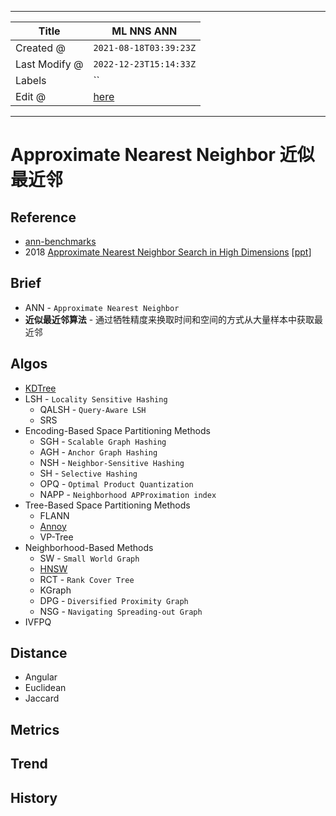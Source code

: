-----

| Title         | ML NNS ANN                                            |
| ------------- | ----------------------------------------------------- |
| Created @     | `2021-08-18T03:39:23Z`                                |
| Last Modify @ | `2022-12-23T15:14:33Z`                                |
| Labels        | \`\`                                                  |
| Edit @        | [here](https://github.com/junxnone/aiwiki/issues/103) |

-----

# Approximate Nearest Neighbor 近似最近邻

## Reference

  - [ann-benchmarks](https://github.com/erikbern/ann-benchmarks)
  - 2018 [Approximate Nearest Neighbor Search in High
    Dimensions](https://arxiv.org/pdf/1806.09823.pdf)
    \[[ppt](http://people.csail.mit.edu/indyk/icm18.pdf)\]

## Brief

  - ANN - `Approximate Nearest Neighbor`
  - **近似最近邻算法** - 通过牺牲精度来换取时间和空间的方式从大量样本中获取最近邻

## Algos

  - [KDTree](/KDTree)
  - LSH - `Locality Sensitive Hashing`
      - QALSH - `Query-Aware LSH`
      - SRS
  - Encoding-Based Space Partitioning Methods
      - SGH - `Scalable Graph Hashing`
      - AGH - `Anchor Graph Hashing`
      - NSH - `Neighbor-Sensitive Hashing`
      - SH - `Selective Hashing`
      - OPQ - `Optimal Product Quantization`
      - NAPP - `Neighborhood APProximation index`
  - Tree-Based Space Partitioning Methods
      - FLANN
      - [Annoy](https://github.com/junxnone/aiwiki/issues/333)
      - VP-Tree
  - Neighborhood-Based Methods
      - SW - `Small World Graph`
      - [HNSW](https://github.com/junxnone/aiwiki/issues/334)
      - RCT - `Rank Cover Tree`
      - KGraph
      - DPG - `Diversified Proximity Graph`
      - NSG - `Navigating Spreading-out Graph`
  - IVFPQ

## Distance

  - Angular
  - Euclidean
  - Jaccard

## Metrics

## Trend

## History
